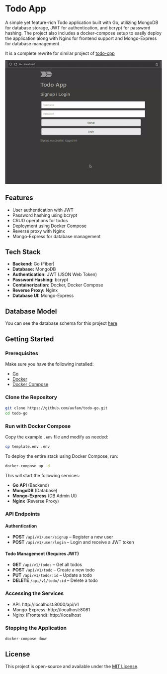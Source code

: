 # Todo App
A simple yet feature-rich Todo application built with Go,
utilizing MongoDB for database storage, JWT for authentication, and bcrypt for password hashing.
The project also includes a docker-compose setup to easily deploy the application along with Nginx for frontend support
and Mongo-Express for database management.

It is a complete rewrite for similar project of [todo-cpp](https://github.com/aufam/todo)

![demo](demo.gif)

## Features
- User authentication with JWT
- Password hashing using bcrypt
- CRUD operations for todos
- Deployment using Docker Compose
- Reverse proxy with Nginx
- Mongo-Express for database management

## Tech Stack
- **Backend:** Go (Fiber)
- **Database:** MongoDB
- **Authentication:** JWT (JSON Web Token)
- **Password Hashing:** bcrypt
- **Containerization:** Docker, Docker Compose
- **Reverse Proxy:** Nginx
- **Database UI:** Mongo-Express

## Database Model
You can see the database schema for this project [here](https://dbdiagram.io/d/Todo-66fa2a8af9b1444815d8a247)

## Getting Started
### Prerequisites
Make sure you have the following installed:
- [Go](https://go.dev/dl/)
- [Docker](https://www.docker.com/get-started)
- [Docker Compose](https://docs.docker.com/compose/install/)

### Clone the Repository
```bash
git clone https://github.com/aufam/todo-go.git
cd todo-go
```

### Run with Docker Compose
Copy the example `.env` file and modify as needed:
```bash
cp template.env .env
```
To deploy the entire stack using Docker Compose, run:
```bash
docker-compose up -d
```
This will start the following services:
- **Go API** (Backend)
- **MongoDB** (Database)
- **Mongo-Express** (DB Admin UI)
- **Nginx** (Reverse Proxy)

### API Endpoints
#### Authentication
- **POST** `/api/v1/user/signup` – Register a new user
- **POST** `/api/v1/user/login` – Login and receive a JWT token

#### Todo Management (Requires JWT)
- **GET** `/api/v1/todos` – Get all todos
- **POST** `/api/v1/todo` – Create a new todo
- **PUT** `/api/v1/todo/:id` – Update a todo
- **DELETE** `/api/v1/todo/:id` – Delete a todo

### Accessing the Services
- API: http://localhost:8000/api/v1
- Mongo-Express: http://localhost:8081
- Nginx (Frontend): http://localhost

### Stopping the Application
```bash
docker-compose down
```

## License
This project is open-source and available under the [MIT License](LICENSE).

